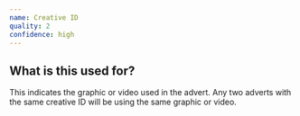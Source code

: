 ```yaml
---
name: Creative ID
quality: 2
confidence: high
---
```


## What is this used for?

This indicates the graphic or video used in the advert. Any two adverts with the same
creative ID will be using the same graphic or video.
